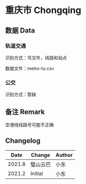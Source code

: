 # 重庆市 Chongqing

## 数据 Data

### 轨道交通

识别方式：1E文件，线路和站点

数据文件：metro-tu.csv

### 公交

识别方式：暂缺

## 备注 Remark

空港线线路号可能不正确

## Changelog

Date | Change | Author
-----|--------|-------
2021.8 | 璧山云巴 | 小东
2021.2 | Initial | 小东
